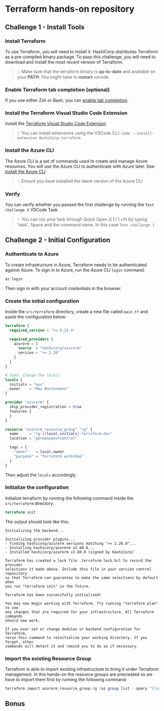 # Terraform hands-on repository

## Challenge 1 - Install Tools

### Install Terraform

To use Terraform, you will need to install it. HashiCorp distributes Terraform as a pre-compiled binary package.
To pass this challenge, you will need to download and install the most recent version of Terraform.

> 💡 Make sure that the terraform binary is **up-to-date** and available on your **PATH**. You might have to **restart** vscode.

### Enable Terraform tab completion (optional)

If you use either Zsh or Bash, you can [enable tab completion](https://learn.hashicorp.com/tutorials/terraform/install-cli?in=terraform/azure-get-started#enable-tab-completion).

### Install the Terraform Visual Studio Code Extension

Install the [Terraform Visual Studio Code Extension](https://marketplace.visualstudio.com/items?itemName=HashiCorp.terraform)

> 💡 You can install extensions using the VSCode CLI: `code --install-extension HashiCorp.terraform`

### Install the Azure CLI

The Azure CLI is a set of commands used to create and manage Azure resources. You will use the Azure CLI to authenticate with Azure later.
See: [Install the Azure CLI](https://docs.microsoft.com/de-de/cli/azure/install-azure-cli?WT.mc_id=AZ-MVP-5003203)

> 💡 Ensure you have installed the latest version of the Azure CLI

### Verify

You can verify whether you passed the first challenge by running the `Test challenge X` VSCode Task.

> 💡 You can run your task through Quick Open (<kbd>Ctrl</kbd>+<kbd>P</kbd>) by typing 'task', Space and the command name. In this case `Test challenge 1`

## Challenge 2 - Initial Configuration

### Authenticate to Azure

To create infrastructure in Azure, Terraform needs to be authenticated against Azure. To sign in to Azure, run the Azure CLI `login` command:

```bash
az login
```

Then sign in with your account credentials in the browser.

### Create the initial configuration

Inside the `src/terraform` directory, create a new file called `main.tf` and paste the configuration below:

```terraform
terraform {
  required_version = ">= 0.15.4"

  required_providers {
    azurerm = {
      source  = "hashicorp/azurerm"
      version = ">= 2.26"
    }
  }
}

# Todo: Change the locals
locals {
  initials = "mus"
  owner    = "Max Mustermann"
}

provider "azurerm" {
  skip_provider_registration = true
  features {
  }
}

resource "azurerm_resource_group" "rg" {
  name     = "rg-${local.initials}-terraform-dev"
  location = "germanywestcentral"

  tags = {
    "owner"   = local.owner
    "purpose" = "Terraform workshop"
  }
}

```

Then adjust the `locals` accordingly.

### Initialize the configuration

Initialize terraform by running the following command inside the `src/terraform` directory:

```terraform
terraform init
```

The output should look like this:

```
Initializing the backend...

Initializing provider plugins...
- Finding hashicorp/azurerm versions matching ">= 2.26.0"...
- Installing hashicorp/azurerm v2.60.0...
- Installed hashicorp/azurerm v2.60.0 (signed by HashiCorp)

Terraform has created a lock file .terraform.lock.hcl to record the provider
selections it made above. Include this file in your version control repository
so that Terraform can guarantee to make the same selections by default when
you run "terraform init" in the future.

Terraform has been successfully initialized!

You may now begin working with Terraform. Try running "terraform plan" to see
any changes that are required for your infrastructure. All Terraform commands
should now work.

If you ever set or change modules or backend configuration for Terraform,
rerun this command to reinitialize your working directory. If you forget, other
commands will detect it and remind you to do so if necessary.
```

### Import the existing Resource Group

Terraform is able to import existing infrastructure to bring it under Terraform management. In this hands-on the resource groups are precreated so we have to import them first by running the following command:

```powershell
terraform import azurerm_resource_group.rg (az group list --query "[?contains(name, '-terraform-dev')].{id:id}" --output tsv)
```

## Bonus
